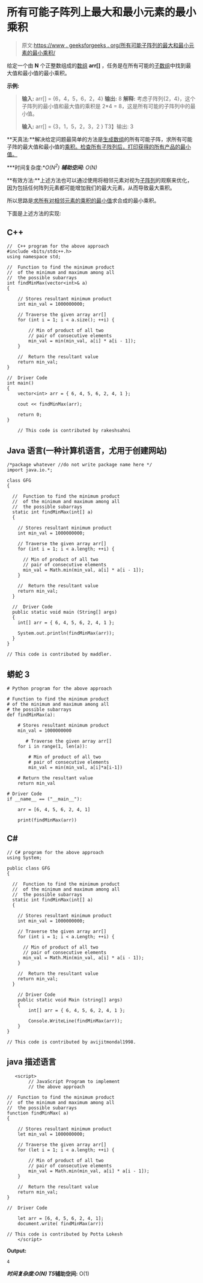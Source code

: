 # 所有可能子阵列上最大和最小元素的最小乘积

> 原文:[https://www . geeksforgeeks . org/所有可能子阵列的最大和最小元素的最小乘积/](https://www.geeksforgeeks.org/minimum-product-of-maximum-and-minimum-element-over-all-possible-subarrays/)

给定一个由 **N** 个正整数组成的[数组](https://www.geeksforgeeks.org/array-data-structure/) **arr[]** ，任务是在所有可能的[子数组](https://www.geeksforgeeks.org/subarraysubstring-vs-subsequence-and-programs-to-generate-them/)中找到最大值和最小值的最小乘积。

**示例:**

> **输入:** arr[] = {6，4，5，6，2，4}
> **输出:** 8
> **解释:**
> 考虑子阵列{2，4}，这个子阵列的最小值和最大值的乘积是 2*4 = 8，这是所有可能的子阵列中的最小值。
> 
> **输入:** arr[] = {3，1，5，2，3，2 }
> T3】输出: 3

**天真法:**解决给定问题最简单的方法是[生成数组](https://www.geeksforgeeks.org/generating-subarrays-using-recursion/)的所有可能子阵，求所有可能子阵的最大值和最小值的[乘积。检查所有子阵列后，打印获得的所有产品的最小值。](https://www.geeksforgeeks.org/maximum-product-subarray/)

***时间复杂度:**O(N<sup>2</sup>)*
***辅助空间:** O(N)*

**有效方法:**上述方法也可以通过使用将相邻元素对视为[子阵列](https://www.geeksforgeeks.org/subarraysubstring-vs-subsequence-and-programs-to-generate-them/)的观察来优化，因为包括任何阵列元素都可能增加我们的最大元素，从而导致最大乘积。

所以思路是[求所有对相邻元素的乘积的最小值](https://www.geeksforgeeks.org/return-a-pair-with-maximum-product-in-array-of-integers/)求合成的最小乘积。

下面是上述方法的实现:

## C++

```
//  C++ program for the above approach
#include <bits/stdc++.h>
using namespace std;

//  Function to find the minimum product
//  of the minimum and maximum among all
//  the possible subarrays
int findMinMax(vector<int>& a)
{

    // Stores resultant minimum product
    int min_val = 1000000000;

    // Traverse the given array arr[]
    for (int i = 1; i < a.size(); ++i) {

        // Min of product of all two
        // pair of consecutive elements
        min_val = min(min_val, a[i] * a[i - 1]);
    }

    //  Return the resultant value
    return min_val;
}

//  Driver Code
int main()
{
    vector<int> arr = { 6, 4, 5, 6, 2, 4, 1 };

    cout << findMinMax(arr);

    return 0;
}

    // This code is contributed by rakeshsahni
```

## Java 语言(一种计算机语言，尤用于创建网站)

```
/*package whatever //do not write package name here */
import java.io.*;

class GFG
{

  //  Function to find the minimum product
  //  of the minimum and maximum among all
  //  the possible subarrays
  static int findMinMax(int[] a)
  {

    // Stores resultant minimum product
    int min_val = 1000000000;

    // Traverse the given array arr[]
    for (int i = 1; i < a.length; ++i) {

      // Min of product of all two
      // pair of consecutive elements
      min_val = Math.min(min_val, a[i] * a[i - 1]);
    }

    //  Return the resultant value
    return min_val;
  }

  //  Driver Code
  public static void main (String[] args)
  {
    int[] arr = { 6, 4, 5, 6, 2, 4, 1 };

    System.out.println(findMinMax(arr));
  }
}

// This code is contributed by maddler.
```

## 蟒蛇 3

```
# Python program for the above approach

# Function to find the minimum product
# of the minimum and maximum among all
# the possible subarrays
def findMinMax(a):

    # Stores resultant minimum product
    min_val = 1000000000

       # Traverse the given array arr[]
    for i in range(1, len(a)):

        # Min of product of all two
        # pair of consecutive elements
        min_val = min(min_val, a[i]*a[i-1])

    # Return the resultant value
    return min_val

# Driver Code
if __name__ == ("__main__"):

    arr = [6, 4, 5, 6, 2, 4, 1]

    print(findMinMax(arr))
```

## C#

```
// C# program for the above approach
using System;

public class GFG
{

  //  Function to find the minimum product
  //  of the minimum and maximum among all
  //  the possible subarrays
  static int findMinMax(int[] a)
  {

    // Stores resultant minimum product
    int min_val = 1000000000;

    // Traverse the given array arr[]
    for (int i = 1; i < a.Length; ++i) {

      // Min of product of all two
      // pair of consecutive elements
      min_val = Math.Min(min_val, a[i] * a[i - 1]);
    }

    //  Return the resultant value
    return min_val;
  }   

    // Driver Code
    public static void Main (string[] args)
    {
        int[] arr = { 6, 4, 5, 6, 2, 4, 1 };

        Console.WriteLine(findMinMax(arr));
    }
}

// This code is contributed by avijitmondal1998.
```

## java 描述语言

```
   <script>
        // JavaScript Program to implement
        // the above approach

//  Function to find the minimum product
//  of the minimum and maximum among all
//  the possible subarrays
function findMinMax( a)
{

    // Stores resultant minimum product
    let min_val = 1000000000;

    // Traverse the given array arr[]
    for (let i = 1; i < a.length; ++i) {

        // Min of product of all two
        // pair of consecutive elements
        min_val = Math.min(min_val, a[i] * a[i - 1]);
    }

    //  Return the resultant value
    return min_val;
}

//  Driver Code

    let arr = [6, 4, 5, 6, 2, 4, 1];
    document.write( findMinMax(arr))

// This code is contributed by Potta Lokesh
    </script>
```

**Output:** 

```
4
```

***时间复杂度:**O(N)*
T5**辅助空间:** O(1)